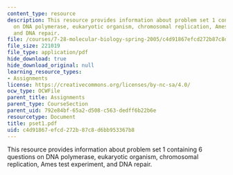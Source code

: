 ```yaml
---
content_type: resource
description: This resource provides information about problem set 1 containing 6 questions
  on DNA polymerase, eukaryotic organism, chromosomal replication, Ames test experiment,
  and DNA repair.
file: /courses/7-28-molecular-biology-spring-2005/c4d91867efcd272b87c8d6bb953367b8_pset1.pdf
file_size: 221019
file_type: application/pdf
hide_download: true
hide_download_original: null
learning_resource_types:
- Assignments
license: https://creativecommons.org/licenses/by-nc-sa/4.0/
ocw_type: OCWFile
parent_title: Assignments
parent_type: CourseSection
parent_uid: 792e84bf-65a2-d508-c563-dedff6b22b6e
resourcetype: Document
title: pset1.pdf
uid: c4d91867-efcd-272b-87c8-d6bb953367b8
---
```

This resource provides information about problem set 1 containing 6 questions on DNA polymerase, eukaryotic organism, chromosomal replication, Ames test experiment, and DNA repair.